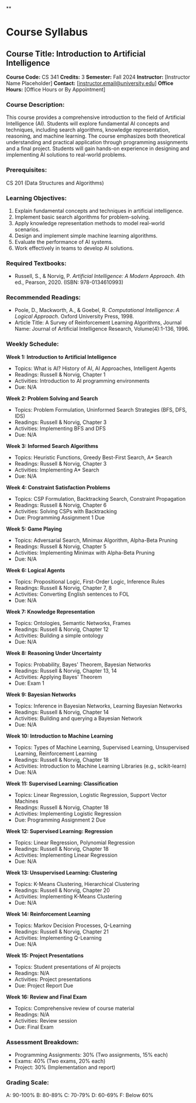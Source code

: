 **
# Course Syllabus
## Course Title: Introduction to Artificial Intelligence
**Course Code:** CS 341
**Credits:** 3
**Semester:** Fall 2024
**Instructor:** [Instructor Name Placeholder]
**Contact:** [instructor.email@university.edu]
**Office Hours:** [Office Hours or By Appointment]

### Course Description:
This course provides a comprehensive introduction to the field of Artificial Intelligence (AI). Students will explore fundamental AI concepts and techniques, including search algorithms, knowledge representation, reasoning, and machine learning. The course emphasizes both theoretical understanding and practical application through programming assignments and a final project. Students will gain hands-on experience in designing and implementing AI solutions to real-world problems.

### Prerequisites:
CS 201 (Data Structures and Algorithms)

### Learning Objectives:
1.  Explain fundamental concepts and techniques in artificial intelligence.
2.  Implement basic search algorithms for problem-solving.
3.  Apply knowledge representation methods to model real-world scenarios.
4.  Design and implement simple machine learning algorithms.
5.  Evaluate the performance of AI systems.
6.  Work effectively in teams to develop AI solutions.

### Required Textbooks:
- Russell, S., & Norvig, P. *Artificial Intelligence: A Modern Approach*. 4th ed., Pearson, 2020. (ISBN: 978-0134610993)

### Recommended Readings:
- Poole, D., Mackworth, A., & Goebel, R. *Computational Intelligence: A Logical Approach*. Oxford University Press, 1998.
- Article Title: A Survey of Reinforcement Learning Algorithms, Journal Name: Journal of Artificial Intelligence Research, Volume(4):1-136, 1996.

### Weekly Schedule:
**Week 1: Introduction to Artificial Intelligence**
- Topics: What is AI? History of AI, AI Approaches, Intelligent Agents
- Readings: Russell & Norvig, Chapter 1
- Activities: Introduction to AI programming environments
- Due: N/A

**Week 2: Problem Solving and Search**
- Topics: Problem Formulation, Uninformed Search Strategies (BFS, DFS, IDS)
- Readings: Russell & Norvig, Chapter 3
- Activities: Implementing BFS and DFS
- Due: N/A

**Week 3: Informed Search Algorithms**
- Topics: Heuristic Functions, Greedy Best-First Search, A* Search
- Readings: Russell & Norvig, Chapter 3
- Activities: Implementing A* Search
- Due: N/A

**Week 4: Constraint Satisfaction Problems**
- Topics: CSP Formulation, Backtracking Search, Constraint Propagation
- Readings: Russell & Norvig, Chapter 6
- Activities: Solving CSPs with Backtracking
- Due: Programming Assignment 1 Due

**Week 5: Game Playing**
- Topics: Adversarial Search, Minimax Algorithm, Alpha-Beta Pruning
- Readings: Russell & Norvig, Chapter 5
- Activities: Implementing Minimax with Alpha-Beta Pruning
- Due: N/A

**Week 6: Logical Agents**
- Topics: Propositional Logic, First-Order Logic, Inference Rules
- Readings: Russell & Norvig, Chapter 7, 8
- Activities: Converting English sentences to FOL
- Due: N/A

**Week 7: Knowledge Representation**
- Topics: Ontologies, Semantic Networks, Frames
- Readings: Russell & Norvig, Chapter 12
- Activities: Building a simple ontology
- Due: N/A

**Week 8: Reasoning Under Uncertainty**
- Topics: Probability, Bayes' Theorem, Bayesian Networks
- Readings: Russell & Norvig, Chapter 13, 14
- Activities: Applying Bayes' Theorem
- Due: Exam 1

**Week 9: Bayesian Networks**
- Topics: Inference in Bayesian Networks, Learning Bayesian Networks
- Readings: Russell & Norvig, Chapter 14
- Activities: Building and querying a Bayesian Network
- Due: N/A

**Week 10: Introduction to Machine Learning**
- Topics: Types of Machine Learning, Supervised Learning, Unsupervised Learning, Reinforcement Learning
- Readings: Russell & Norvig, Chapter 18
- Activities: Introduction to Machine Learning Libraries (e.g., scikit-learn)
- Due: N/A

**Week 11: Supervised Learning: Classification**
- Topics: Linear Regression, Logistic Regression, Support Vector Machines
- Readings: Russell & Norvig, Chapter 18
- Activities: Implementing Logistic Regression
- Due: Programming Assignment 2 Due

**Week 12: Supervised Learning: Regression**
- Topics: Linear Regression, Polynomial Regression
- Readings: Russell & Norvig, Chapter 18
- Activities: Implementing Linear Regression
- Due: N/A

**Week 13: Unsupervised Learning: Clustering**
- Topics: K-Means Clustering, Hierarchical Clustering
- Readings: Russell & Norvig, Chapter 20
- Activities: Implementing K-Means Clustering
- Due: N/A

**Week 14: Reinforcement Learning**
- Topics: Markov Decision Processes, Q-Learning
- Readings: Russell & Norvig, Chapter 21
- Activities: Implementing Q-Learning
- Due: N/A

**Week 15: Project Presentations**
- Topics: Student presentations of AI projects
- Readings: N/A
- Activities: Project presentations
- Due: Project Report Due

**Week 16: Review and Final Exam**
- Topics: Comprehensive review of course material
- Readings: N/A
- Activities: Review session
- Due: Final Exam

### Assessment Breakdown:
*   Programming Assignments: 30% (Two assignments, 15% each)
*   Exams: 40% (Two exams, 20% each)
*   Project: 30% (Implementation and report)

### Grading Scale:
A: 90-100%
B: 80-89%
C: 70-79%
D: 60-69%
F: Below 60%